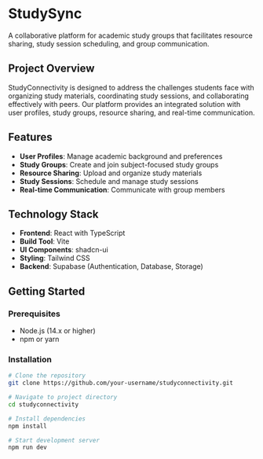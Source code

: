 # StudySync

A collaborative platform for academic study groups that facilitates resource sharing, study session scheduling, and group communication.

## Project Overview

StudyConnectivity is designed to address the challenges students face with organizing study materials, coordinating study sessions, and collaborating effectively with peers. Our platform provides an integrated solution with user profiles, study groups, resource sharing, and real-time communication.

## Features

- **User Profiles**: Manage academic background and preferences
- **Study Groups**: Create and join subject-focused study groups
- **Resource Sharing**: Upload and organize study materials
- **Study Sessions**: Schedule and manage study sessions
- **Real-time Communication**: Communicate with group members

## Technology Stack

- **Frontend**: React with TypeScript
- **Build Tool**: Vite
- **UI Components**: shadcn-ui
- **Styling**: Tailwind CSS
- **Backend**: Supabase (Authentication, Database, Storage)

## Getting Started

### Prerequisites

- Node.js (14.x or higher)
- npm or yarn

### Installation

```sh
# Clone the repository
git clone https://github.com/your-username/studyconnectivity.git

# Navigate to project directory
cd studyconnectivity

# Install dependencies
npm install

# Start development server
npm run dev
```

